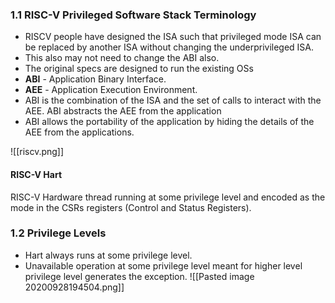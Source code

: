 ### 1.1 RISC-V Privileged Software Stack Terminology
- RISCV people have designed the ISA such that privileged mode ISA can be replaced by another ISA without changing the underprivileged ISA.
- This also may not need to change the ABI also.
- The original specs are designed to run the existing OSs
- **ABI** - Application Binary Interface.
- **AEE** - Application Execution Environment.
- ABI is the combination of the ISA and the set of calls to interact with the AEE. ABI abstracts the AEE from the application
- ABI allows the portability of the application by hiding the details of the AEE from the applications.

![[riscv.png]]

#### RISC-V Hart
RISC-V Hardware thread running at some privilege level and encoded as the mode in the CSRs registers (Control and Status Registers).

### 1.2 Privilege Levels
- Hart always runs at some privilege level.
- Unavailable operation at some privilege level meant for higher level privilege level generates the exception.
![[Pasted image 20200928194504.png]]
